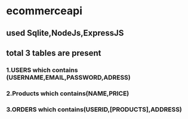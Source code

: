 # ecommerceapi

## used Sqlite,NodeJs,ExpressJS
## total 3 tables are present
### 1.USERS which contains (USERNAME,EMAIL,PASSWORD,ADRESS)
### 2.Products which contains(NAME,PRICE)
### 3.ORDERS which contains(USERID,[PRODUCTS],ADDRESS) 
